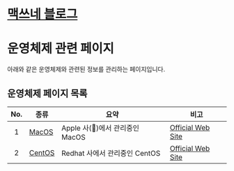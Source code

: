 <style type="text/css">
  @import url("/css/style-header.css");
</style>

# [맥쓰네 블로그](/ "https://home-max.github.io")

# 운영체제 관련 페이지
아래와 같은 운영체제와 관련된 정보를 관리하는 페이지입니다.

## 운영체제 페이지 목록

| No. | 종류 | 요약 | 비고 |
| :---: | --- | --- | --- |
| 1 | [MacOS](./macos "https://home-max.github.io/operating_systems/macos") | Apple 사(🍎)에서 관리중인 MacOS | [Official Web Site](https://support.apple.com/macos "https://support.apple.com/macos") |
| 2 | [CentOS](./centos "https://home-max.github.io/operating_systems/centos") | Redhat 사에서 관리중인 CentOS | [Official Web Site](https://www.centos.org "https://www.centos.org") |